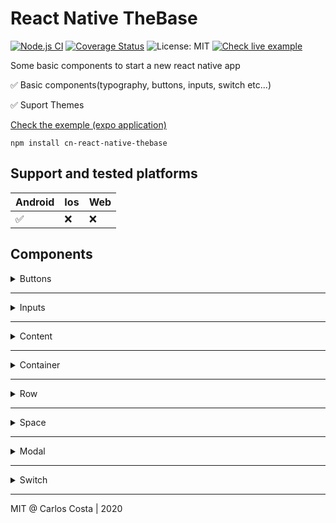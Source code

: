 <h1> React Native TheBase </h1>

[![Node.js CI](https://github.com/C4co/cn-react-native-thebase/actions/workflows/ci.yml/badge.svg)](https://github.com/C4co/cn-react-native-thebase/actions/workflows/ci.yml)
[![Coverage Status](https://coveralls.io/repos/github/C4co/cn-react-native-thebase/badge.svg?branch=master)](https://coveralls.io/github/C4co/cn-react-native-thebase?branch=master)
![License: MIT](https://img.shields.io/badge/License-MIT-blue.svg)
[![Check live example](https://img.shields.io/badge/Example%20with%20Expo-4630EB.svg?style=flat&logo=EXPO&labelColor=000000&logoColor=ffffff)](https://expo.io/@carlosnc/projects/thebase)

<p>
  Some basic components to start a new react native app
</p>

✅ Basic components(typography, buttons, inputs, switch etc...)

✅ Suport Themes

[Check the exemple (expo application)](https://expo.io/@carlosnc/projects/thebase)

```
npm install cn-react-native-thebase
```

## Support and tested platforms

| Android | Ios | Web |
|---------|-----|-----|
| ✅      | ❌    | ❌    |

## Components

<details>
  <summary> Buttons </summary>
  ...
</details>

---

<details>
  <summary> Inputs </summary>
  ...
</details>

---

<details>
  <summary> Content </summary>
  ...
</details>

---

<details>
  <summary> Container </summary>
  ...
</details>

---

<details>
  <summary> Row </summary>
  ...
</details>

---

<details>
  <summary> Space </summary>
  ...
</details>

---

<details>
  <summary> Modal </summary>
  ...
</details>

---

<details>
  <summary> Switch </summary>
  ...
</details>

---

MIT @ Carlos Costa | 2020

